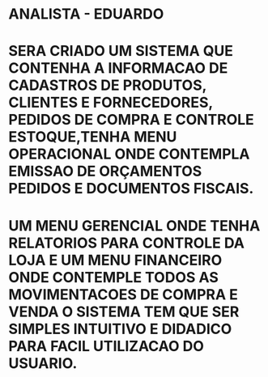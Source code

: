 # ANALISTA - EDUARDO
# SERA CRIADO UM SISTEMA QUE CONTENHA A INFORMACAO DE CADASTROS DE PRODUTOS, CLIENTES E FORNECEDORES, PEDIDOS DE COMPRA E CONTROLE ESTOQUE,TENHA MENU OPERACIONAL ONDE CONTEMPLA EMISSAO DE ORÇAMENTOS PEDIDOS E DOCUMENTOS FISCAIS.
# UM MENU GERENCIAL ONDE TENHA RELATORIOS PARA CONTROLE DA LOJA E UM MENU FINANCEIRO ONDE CONTEMPLE TODOS AS MOVIMENTACOES DE COMPRA E VENDA O SISTEMA TEM QUE SER SIMPLES INTUITIVO E DIDADICO PARA FACIL UTILIZACAO DO USUARIO.